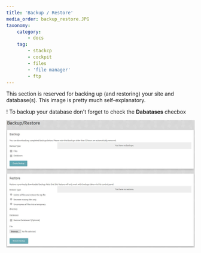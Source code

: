```yaml
---
title: 'Backup / Restore'
media_order: backup_restore.JPG
taxonomy:
    category:
        - docs
    tag:
        - stackcp
        - cockpit
        - files
        - 'file manager'
        - ftp
---
```


This section is reserved for backing up (and restoring) your site and database(s).
This image is pretty much self-explanatory.

! To backup your database don't forget to check the **Dabatases** checbox

![](backup_restore.JPG)
